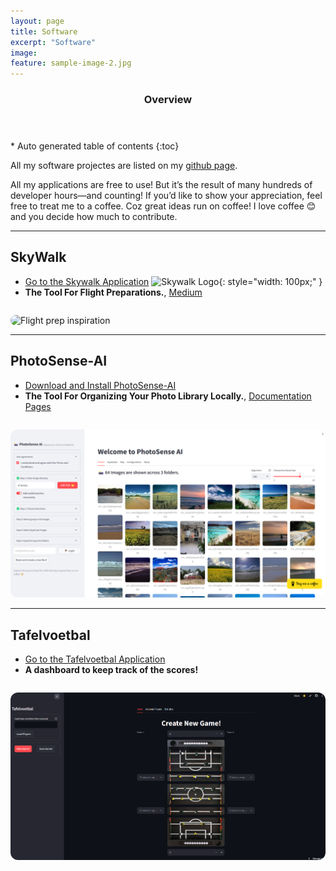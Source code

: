 ```yaml
---
layout: page
title: Software
excerpt: "Software"
image:
feature: sample-image-2.jpg
---
```




<section id="table-of-contents" class="toc">
  <header>
    <h3>Overview</h3>
  </header>
<div id="drawer" markdown="1">
*  Auto generated table of contents
{:toc}
</div>
</section><!-- /#table-of-contents -->


All my software projectes are listed on my [github page](https://github.com/erdogant).
<br>

All my applications are free to use! But it’s the result of many hundreds of developer hours—and counting!
If you’d like to show your appreciation, feel free to treat me to a coffee. Coz great ideas run on coffee!
I love coffee 😊 and you decide how much to contribute.


---

## SkyWalk
* [Go to the Skywalk Application](https://skywalk.streamlit.app/) ![Skywalk Logo](/images/skywalk_logo.png){: style="width: 100px;" }
* **The Tool For Flight Preparations.**, [Medium](https://erdogant.medium.com/skywalk-the-tool-for-flight-preparations-51c52d5a1ac0)

<div style="display: flex; gap: 20px; flex-wrap: wrap; margin-top: 2em;">
  <div style="flex: 1; min-width: 250px;">
    <img src="./images/oskar-kadaksoo-f_rLDn5m2XQ-unsplash.jpg" alt="Flight prep inspiration" style="width: 200%; border-radius: 12px;">
  </div>
</div>

---

## PhotoSense-AI
* [Download and Install PhotoSense-AI](https://github.com/erdogant/PhotoSenseAI/)
* **The Tool For Organizing Your Photo Library Locally.**, [Documentation Pages](https://erdogant.github.io/PhotoSenseAI)

<div style="display: flex; gap: 20px; flex-wrap: wrap; margin-top: 2em;">
  <div style="flex: 1; min-width: 250px;">
    <img src="./images/photosense_screenshot.png" alt="PhotoSense-AI Screenshot" style="width: 200%; border-radius: 12px;">
  </div>
</div>


---

## Tafelvoetbal
* [Go to the Tafelvoetbal Application](https://voetbal.streamlit.app/)
* **A dashboard to keep track of the scores!**

<div style="display: flex; gap: 20px; flex-wrap: wrap; margin-top: 2em;">
    <div style="flex: 1; min-width: 250px;">
      <img src="./images/screenshot_app_tafelvoetbal.png" alt="Screenshot App" style="width: 200%; border-radius: 12px;">
    </div>
</div>

